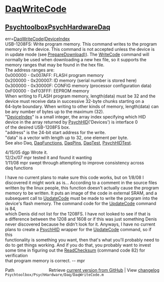 # [DaqWriteCode](DaqWriteCode)
## [Psychtoolbox](Psychtoolbox)[PsychHardware](PsychHardware)[Daq](Daq)

err=[DaqWriteCode](DaqWriteCode)[(DeviceIndex]((DeviceIndex),address,data)  
USB-1208FS: Write program memory. This command writes to the program  
memory in the device.  This command is not accepted unless the device is  
in update mode (see [PrepareDownload)](PrepareDownload)).  The [WriteCode](WriteCode) command will  
normally be used when downloading a new hex file, so it supports the  
memory ranges that may be found in the hex file.  
The address ranges are:  
0x000000 - 0x007AFF: FLASH program memory  
0x200000 - 0x200007: ID memory (serial number is stored here)  
0x300000 - 0x30000F: CONFIG memory (processor configuration data)  
0xF00000 - 0xF03FFF: EEPROM memory  
When writing to FLASH program memory, length(data) must be 32 and the  
device must receive data in successive 32-byte chunks starting on a  
64-byte boundary. When writing to other kinds of memory, length(data) can  
be any number of bytes up to the maximum (32).  
"[DeviceIndex](DeviceIndex)" is a small integer, the array index specifying which HID  
      device in the array returned by [PsychHID](PsychHID)('Devices') is interface 0  
      of the desired USB-1208FS box.  
"address" is the 24-bit start address for the write.  
"data" is a vector with length up to 32, one element per byte.  
See also Daq, [DaqFunctions](DaqFunctions), [DaqPins](DaqPins), [DaqTest](DaqTest), [PsychHIDTest](PsychHIDTest).  
  
4/15/05 dgp Wrote it.  
12/2x/07  mpr tested it and found it wanting  
1/11/08   mpr   swept through attempting to improve consistency across  
                  daq functions  
  
I have no current plans to make sure this code works, but on 1/8/08 I  
discovered it might work as is...  According to a comment in the source files  
written by the linux people, this function doesn't actually cause the program  
memory to be written.  It puts an image of the code in external SRAM, and a  
subsequent call to [UpdateCode](UpdateCode) must be made to write the program into the  
device's flash memory.  The command code for the [UpdateCode](UpdateCode) command is 84,  
which Denis did not list for the 1208FS.  I have not looked to see if that is  
a difference between the 1208 and 1608 or if this was just something Denis  
never discovered because he didn't look for it.  Anyways, I have no current  
plans to create a [PsychHID](PsychHID) wrapper for the [UpdateCode](UpdateCode) command, so if this  
functionality is something you want, then that's what you'll probably need to  
do to get things working.  And if you do that, you probably want to invest   
some time in figuring out the [ReadChecksum](ReadChecksum) (command code 82) for verification   
that program memory is correct. -- mpr  




<div class="code_header" style="text-align:right;">
  <span style="float:left;">Path&nbsp;&nbsp;</span> <span class="counter">Retrieve <a href=
  "https://raw.github.com/Psychtoolbox-3/Psychtoolbox-3/beta/Psychtoolbox/PsychHardware/Daq/DaqWriteCode.m">current version from GitHub</a> | View <a href=
  "https://github.com/Psychtoolbox-3/Psychtoolbox-3/commits/beta/Psychtoolbox/PsychHardware/Daq/DaqWriteCode.m">changelog</a></span>
</div>
<div class="code">
  <code>Psychtoolbox/PsychHardware/Daq/DaqWriteCode.m</code>
</div>

